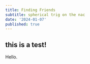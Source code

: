 ```yaml
---
title: Finding Friends
subtitle: spherical trig on the nac
date: '2024-01-07'
published: true
---
```


## this is a test! 

Hello. 